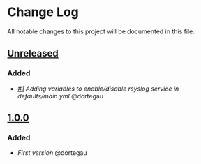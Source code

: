 # Change Log
All notable changes to this project will be documented in this file.

## [Unreleased](https://github.com/idealista/rsyslog_role/tree/develop)

### Added
- *[#1](https://github.com/idealista/rsyslog_role/issues/1) Adding variables to enable/disable rsyslog service in defaults/main.yml* @dortegau

## [1.0.0](https://github.com/idealista/rsyslog_role/tree/1.0.0)
### Added
- *First version* @dortegau
